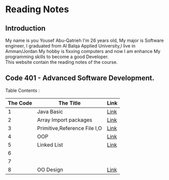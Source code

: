 # Reading Notes   
## Introduction
My name is you Yousef Abu-Qatrieh I'm 26 years old, My major is Software engineer, I graduated from Al Balqa Applied University,I live in Amman/Jordan
My hobby is fixxing computers and now I am enhance My programming skills to become a good Developer.   
This website contain the reading notes of the course.   
## Code 401 - Advanced Software Development.   
Table Contents :  

| The Code    | The Title   |  Link         |
| -------     |    ------   |  --------     |
|         1   | Java Basic  | [Link](https://github.com/Yousef-Abu-Qatrieh/reading-notes/blob/main/Read:%2001%20-%20Java%20Basics.md) |
|         2   | Array Import packages|[Link](https://github.com/Yousef-Abu-Qatrieh/reading-notes/blob/main/Read:%2002%20-%20Arrays%2C%20Loops%2C%20Imports.md) |
|         3   | Primitive,Reference File I,O| [Link](https://github.com/Yousef-Abu-Qatrieh/reading-notes/blob/main/Read:%2003%20-%20primitives%2C%20File%20IO.md)|
|         4   | OOP         | [Link](https://github.com/Yousef-Abu-Qatrieh/reading-notes/blob/main/Read:%2004%20-%20OOP.md)
|         5   | Linked List | [Link](https://github.com/Yousef-Abu-Qatrieh/reading-notes/blob/main/Read:%2005-Linked%20List.md)
|         6   |             |                |
|         7   |             |                |
|         8   | OO Design   | [Link](https://github.com/Yousef-Abu-Qatrieh/reading-notes/blob/main/Read:%2008%20-%20OO%20Design.md)|        
